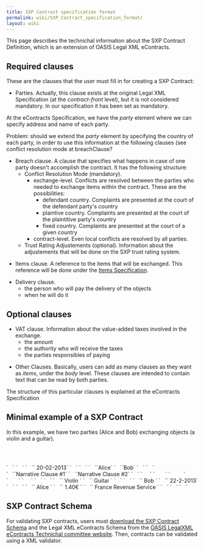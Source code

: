 ```yaml
---
title: SXP Contract specification format
permalink: wiki/SXP_Contract_specification_format/
layout: wiki
---
```


This page describes the technichal information about the SXP Contract
Definition, which is an extension of OASIS Legal XML eContracts.

Required clauses
----------------

These are the clauses that the user must fill in for creating a SXP
Contract:

-   Parties. Actually, this clause exists at the original Legal XML
    Specification (at the *contract-front* level), but it is not
    considered mandatory. In our specification it has been set
    as mandatory.

At the eContracts Specification, we have the *party* element where we
can specify address and name of each party.

Problem: should we extend the *party* element by specifying the country
of each party, in order to use this information at the following clauses
(see conflict resolution mode at breachClause?

-   Breach clause. A clause that specifies what happens in case of one
    party doesn't accomplish the contract. It has the following
    structure:
    -   Conflict Resolution Mode (mandatory).
        -   exchange-level. Conflicts are resolved between the parties
            who needed to exchange items within the contract. These are
            the possibilities:
            -   defendant country. Complaints are presented at the court
                of the defendant party's country
            -   plaintive country. Complaints are presented at the court
                of the plaintitive party's country
            -   fixed country. Complaints are presented at the court of
                a given country
        -   contract-level. Even local conflicts are resolved by
            all parties.
    -   Trust Rating Adjustements (optional). Information about the
        adjustements that will be done on the SXP trust rating system.

<!-- -->

-   Items clause. A reference to the items that will be exchanged. This
    reference will be done under the [Items
    Specification](/wiki/Items_Specification "wikilink").

<!-- -->

-   Delivery clause.
    -   the person who will pay the delivery of the objects
    -   when he will do it

Optional clauses
----------------

-   VAT clause. Information about the value-added taxes involved in
    the exchange.
    -   the amount
    -   the authority who will receive the taxes
    -   the parties responsibles of paying

<!-- -->

-   Other Clauses. Basically, users can add as many clauses as they want
    as *items*, under the *body* level. These clauses are intended to
    contain text that can be read by both parties.

The structure of this particular clauses is explained at the eContracts
Specification

Minimal example of a SXP Contract
---------------------------------

In this example, we have two parties (Alice and Bob) exchanging objects
(a violin and a guitar).

<?xml version="1.0"?>
`  `<contract xmlns="urn:oasis:names:tc:eContracts:1:0"
    xmlns:xsi="http://www.w3.org/2001/XMLSchema-instance"
    xmlns:sxp="http://secure-exchange-protocols.org/index.php?title=SXP_Contract"
    xsi:schemaLocation="urn:oasis:names:tc:eContracts:1:0 SXPContract.xsd">  
`   `

<title>
<text>Contract between Alice and Bob</text>

</title>
`   `<contract-front>  
`   `<date-block>  
`   `<date>` 20-02-2013`</date>  
`   `</date-block>  
`   `<parties>  
`   `<party>`Alice`</party>  
`   `<party>`Bob`</party>  
`   `</parties>  
`   `</contract-front>

<body>
`   `<item><block><text>`Narrative Clause #1`</text></block></item>  
`   `<item><block><text>`Narrative Clause #2`</text></block></item>  
`   `<breachClause>  
`     `<conflictResolutionMode>  
`       `<exchange-level>  
`         `<defendantCountry/>  
`       `</exchange-level>  
`     `</conflictResolutionMode>  
`   `</breachClause>  
`   `<objects>  
`   `<object>` Violin `</object>  
`   `<object>` Guitar `</object>  
`   `</objects>  
`   `<deliveryClause>  
`   `<party>` Bob `</party>  
`   `<date>` 22-2-2013`</date>  
`   `</deliveryClause>  
`   `<vatClause>  
`   `<party>` Alice `</party>  
`   `<amount>` 1.40€ `</amount>  
`   `<authority>` France Revenue Service `</authority>  
`   `</vatClause>  
`   `

</body>
`   `</contract>

SXP Contract Schema
-------------------

For validating SXP contracts, users must [download the SXP Contract
Schema](https://docs.google.com/file/d/0B4JKZAq0izyxTFl4b0dZX1FXRUk/edit?usp=sharing)
and the Legal XML eContracts Schema from the [OASIS LegalXML eContracts
Technichal committee
website](https://www.oasis-open.org/committees/tc_home.php?wg_abbrev=legalxml-econtracts).
Then, contracts can be validated using a XML validator.
